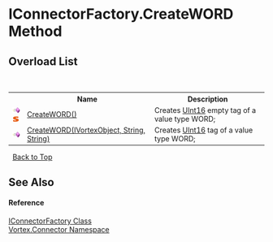 # IConnectorFactory.CreateWORD Method 
 


## Overload List
&nbsp;<table><tr><th></th><th>Name</th><th>Description</th></tr><tr><td>![Public method](media/pubmethod.gif "Public method")![Static member](media/static.gif "Static member")</td><td><a href="M_Vortex_Connector_IConnectorFactory_CreateWORD.md">CreateWORD()</a></td><td>
Creates <a href="https://docs.microsoft.com/dotnet/api/system.uint16" target="_blank">UInt16</a> empty tag of a value type WORD;</td></tr><tr><td>![Public method](media/pubmethod.gif "Public method")</td><td><a href="M_Vortex_Connector_IConnectorFactory_CreateWORD_1.md">CreateWORD(IVortexObject, String, String)</a></td><td>
Creates <a href="https://docs.microsoft.com/dotnet/api/system.uint16" target="_blank">UInt16</a> tag of a value type WORD;</td></tr></table>&nbsp;
<a href="#iconnectorfactory.createword-method">Back to Top</a>

## See Also


#### Reference
<a href="T_Vortex_Connector_IConnectorFactory.md">IConnectorFactory Class</a><br /><a href="N_Vortex_Connector.md">Vortex.Connector Namespace</a><br />